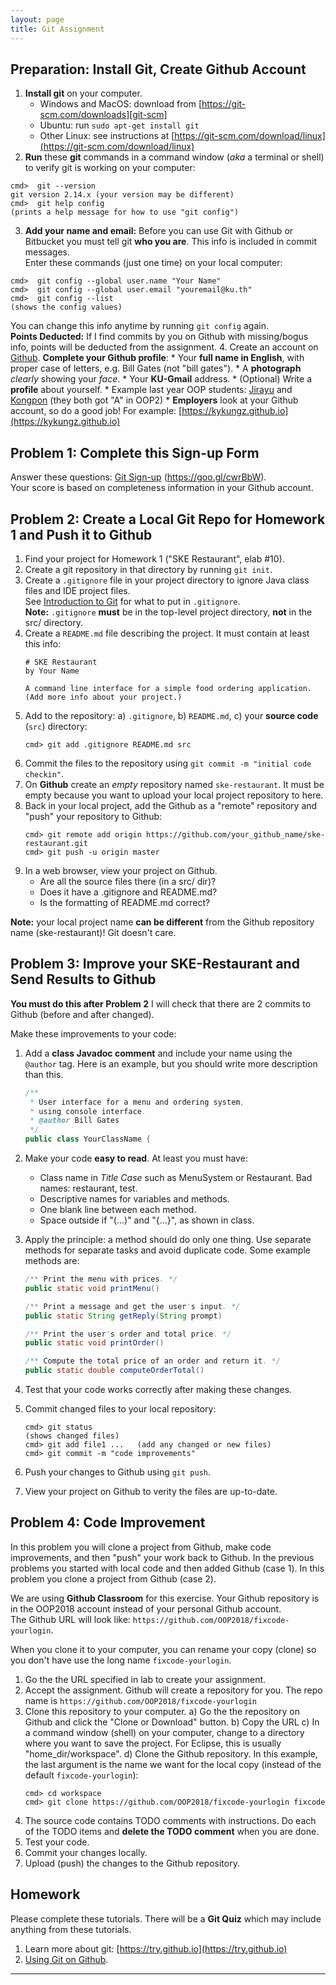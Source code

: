 ```yaml
---
layout: page
title: Git Assignment
---
```


## Preparation: Install Git, Create Github Account

1. **Install git** on your computer.
    * Windows and MacOS: download from [https://git-scm.com/downloads][git-scm]
    * Ubuntu: run `sudo apt-get install git`
    * Other Linux: see instructions at [https://git-scm.com/download/linux](https://git-scm.com/download/linux)
2. **Run** these **git** commands in a command window (*aka* a terminal or shell) to verify git is working on your computer:
```shell
cmd>  git --version
git version 2.14.x (your version may be different)
cmd>  git help config
(prints a help message for how to use "git config")
```
3. **Add your name and email:** Before you can use Git with Github or Bitbucket you must tell git **who you are**. This info is included in commit messages.  
Enter these commands (just one time) on your local computer:
```shell
cmd>  git config --global user.name "Your Name"
cmd>  git config --global user.email "youremail@ku.th"
cmd>  git config --list
(shows the config values)
```
You can change this info anytime by running `git config` again.    
**Points Deducted:** If I find commits by you on Github with missing/bogus info, points will be deducted from the assignment.
4. Create an account on [Github](https://github.com). **Complete your Github profile**:
    * Your **full name in English**, with proper case of letters, e.g. Bill Gates (not "bill gates").
    * A **photograph** *clearly* showing your *face*.
    * Your **KU-Gmail** address.
    * (Optional) Write a **profile** about yourself.
    * Example last year OOP students: [Jirayu](https://github.com/JirayuL) and [Kongpon](https://github.com/kykungz) (they both got "A" in OOP2)
    * **Employers** look at your Github account, so do a good job! For example: [https://kykungz.github.io](https://kykungz.github.io)

## Problem 1: Complete this Sign-up Form

Answer these questions: [Git Sign-up](https://goo.gl/cwrBbW) (https://goo.gl/cwrBbW).    
Your score is based on completeness information in your Github account.

## Problem 2: Create a Local Git Repo for Homework 1 and Push it to Github

1. Find your project for Homework 1 ("SKE Restaurant", elab #10).
2. Create a git repository in that directory by running `git init`.
3. Create a `.gitignore` file in your project directory to ignore Java class files and IDE project files.     
    See [Introduction to Git](intro-git) for what to put in `.gitignore`.   
    **Note:** `.gitignore` **must** be in the top-level project directory, **not** in the src/ directory.
4. Create a `README.md` file describing the project. It must contain at least this info:
    ```
    # SKE Restaurant
    by Your Name

    A command line interface for a simple food ordering application.
    (Add more info about your project.)
    ```
5. Add to the repository: a) `.gitignore`, b) `README.md`, c) your **source code** (`src`) directory:
    ```shell
    cmd> git add .gitignore README.md src
    ```
5. Commit the files to the repository using `git commit -m "initial code checkin"`.
6. On **Github** create an *empty* repository named `ske-restaurant`.  It must be empty because you want to upload your local project repository to here.
7. Back in your local project, add the Github as a "remote" repository and "push" your repository to Github:
    ```shell
    cmd> git remote add origin https://github.com/your_github_name/ske-restaurant.git
    cmd> git push -u origin master
    ```
8. In a web browser, view your project on Github.
    * Are all the source files there (in a src/ dir)?
    * Does it have a .gitignore and README.md?
    * Is the formatting of README.md correct?

**Note:** your local project name **can be different** from the Github repository name (ske-restaurant)!  Git doesn't care.

## Problem 3: Improve your SKE-Restaurant and Send Results to Github

**You must do this after Problem 2** I will check that there are 2 commits to Github (before and after changed).

Make these improvements to your code:
1. Add a **class Javadoc comment**  and include your name using the `@author` tag. Here is an example, but you should write more description than this.
    
    ```java
    /**
     * User interface for a menu and ordering system,
     * using console interface.
     * @author Bill Gates
     */
    public class YourClassName {
    ```
2. Make your code **easy to read**.  At least you must have:
    * Class name in *Title Case* such as MenuSystem or Restaurant. Bad names: restaurant, test.
    * Descriptive names for variables and methods.
    * One blank line between each method.
    * Space outside if "(...)" and "{...}", as shown in class.
3. Apply the principle: a method should do only one thing.  Use separate methods for separate tasks and avoid duplicate code.  Some example methods are:
    ```java
    /** Print the menu with prices. */
    public static void printMenu()

    /** Print a message and get the user's input. */
    public static String getReply(String prompt)

    /** Print the user's order and total price. */
    public static void printOrder()

    /** Compute the total price of an order and return it. */
    public static double computeOrderTotal()
    ```
4. Test that your code works correctly after making these changes.
5. Commit changed files to your local repository:
    ```shell
    cmd> git status
    (shows changed files)
    cmd> git add file1 ...   (add any changed or new files)
    cmd> git commit -m "code improvements"
    ```
5. Push your changes to Github using `git push`.
6. View your project on Github to verity the files are up-to-date.

## Problem 4: Code Improvement

In this problem you will clone a project from Github, make code improvements, and then "push" your work back to Github.  In the previous problems you started with local code and then added Github (case 1). In this problem you clone a project from Github (case 2).

We are using **Github Classroom** for this exercise. Your Github repository is in the OOP2018 account instead of your personal Github account.    
The Github URL will look like: `https://github.com/OOP2018/fixcode-yourlogin`.  

When you clone it to your computer, you can rename your copy (clone) so you don't have use the long name `fixcode-yourlogin`.

1. Go the the URL specified in lab to create your assignment.
2. Accept the assignment.  Github will create a repository for you.  The repo name is `https://github.com/OOP2018/fixcode-yourlogin`
3. Clone this repository to your computer.
    a) Go the the repository on Github and click the "Clone or Download" button.
    b) Copy the URL
    c) In a command window (shell) on your computer, change to a directory where you want to save the project.  For Eclipse, this is usually "home_dir/workspace".
    d) Clone the Github repository. In this example, the last argument is the name we want for the local copy (instead of the default `fixcode-yourlogin`):
    ```
    cmd> cd workspace
    cmd> git clone https://github.com/OOP2018/fixcode-yourlogin fixcode
    ```
4. The source code contains TODO comments with instructions.  Do each of the TODO items and **delete the TODO comment** when you are done.
5. Test your code.
6. Commit your changes locally.
7. Upload (push) the changes to the Github repository.


## Homework

Please complete these tutorials. There will be a **Git Quiz** which may include anything from these tutorials.

1. Learn more about git: [https://try.github.io](https://try.github.io)
2. [Using Git on Github](https://guides.github.com/activities/hello-world/).

---
[git-scm]: https://git-scm.com/downloads 
